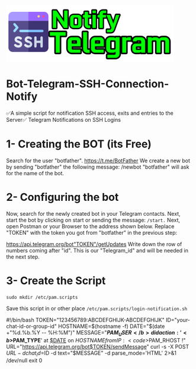 
![alt text](image.png)
# Bot-Telegram-SSH-Connection-Notify
✅A simple script for notification SSH access, exits and entries to the Server✅
 Telegram Notifications on SSH Logins 

# 1- Creating the BOT (its Free)
Search for the user "botfather". https://t.me/BotFather
We create a new bot by sending "botfather" the following message:
/newbot
"botfather" will ask for the name of the bot.
# 2- Configuring the bot
Now, search for the newly created bot in your Telegram contacts. Next, start the bot by clicking on start or sending the message:
<code>/start.</code>
Next, open Postman or your Browser to the address shown below. Replace "TOKEN" with the token you got from "botfather" in the previous step:

https://api.telegram.org/bot"TOKEN"/getUpdates
Write down the row of numbers coming after "id". This is our "Telegram_id" and will be needed in the next step.
# 3- Create the Script
    sudo mkdir /etc/pam.scripts
Save this script in or other place <code>/etc/pam.scripts/login-notification.sh</code>

   #!/bin/bash
TOKEN="123456789:ABCDEFGHIJK-ABCDEFGHIJK"
ID="your-chat-id-or-group-id"
HOSTNAME=$(hostname -f)
DATE="$(date +"%d.%b.%Y -- %H:%M")"
MESSAGE="<b>$PAM_USER</b> did action: '<b>$PAM_TYPE</b>' at <u>$DATE</u> on $HOSTNAME from IP: <code>$PAM_RHOST</code> !"
URL="https://api.telegram.org/bot$TOKEN/sendMessage"
curl -s -X POST $URL -d chat_id=$ID -d text="$MESSAGE" -d parse_mode='HTML' 2>&1 /dev/null
exit 0

